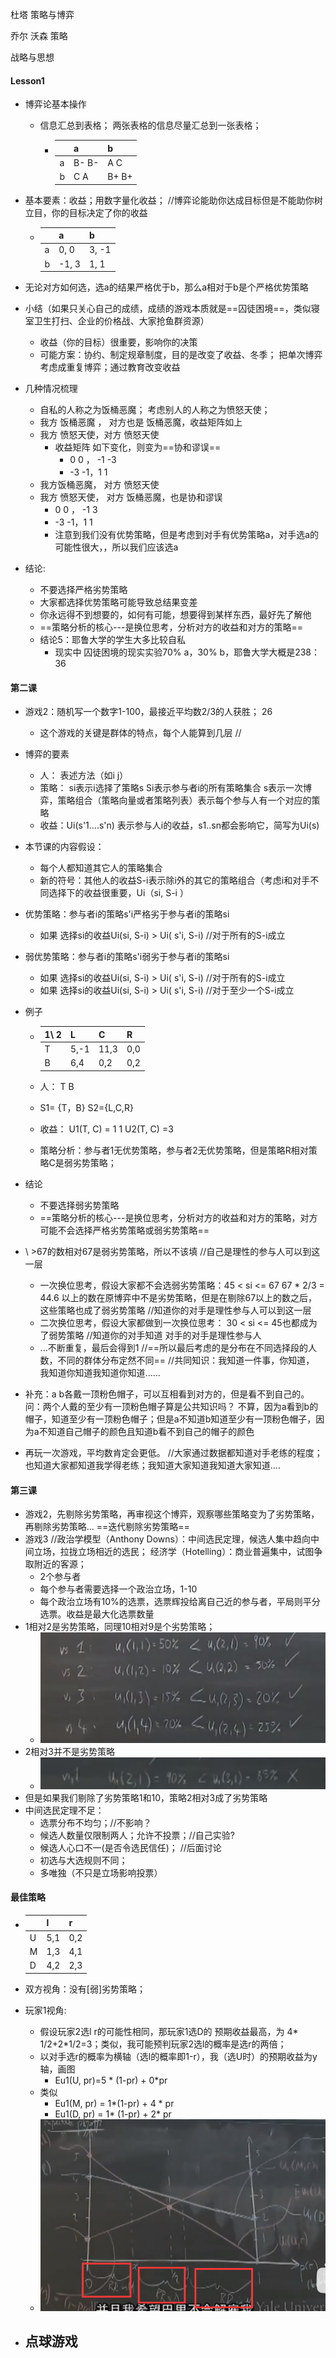 杜塔  策略与博弈

乔尔 沃森    策略

战略与思想

#### Lesson1

- 博弈论基本操作
  - 信息汇总到表格； 两张表格的信息尽量汇总到一张表格；
    
    - |      | a     | b     |
      | ---- | ----- | ----- |
      | a    | B- B- | A C   |
      | b    | C A   | B+ B+ |
  
- 基本要素：收益；用数字量化收益；  //博弈论能助你达成目标但是不能助你树立目，你的目标决定了你的收益
  
  - |      | a     | b     |
    | ---- | ----- | ----- |
    | a    | 0, 0  | 3, -1 |
    | b    | -1, 3 | 1, 1  |
  
- 无论对方如何选，选a的结果严格优于b，那么a相对于b是个严格优势策略

- 小结（如果只关心自己的成绩，成绩的游戏本质就是==囚徒困境==，类似寝室卫生打扫、企业的价格战、大家抢鱼群资源）
  - 收益（你的目标）很重要，影响你的决策
  - 可能方案：协约、制定规章制度，目的是改变了收益、冬季；  把单次博弈考虑成重复博弈；通过教育改变收益

- 几种情况梳理

  - 自私的人称之为饭桶恶魔；  考虑别人的人称之为愤怒天使；
  - 我方 饭桶恶魔 ， 对方也是 饭桶恶魔，收益矩阵如上
  - 我方  愤怒天使，对方  愤怒天使
    - 收益矩阵  如下变化，则变为==协和谬误==
      - 0 0 ， -1 -3
      - -3 -1，1  1
  - 我方饭桶恶魔， 对方 愤怒天使 
  - 我方  愤怒天使， 对方 饭桶恶魔，也是协和谬误
    - 0 0 ， -1  3
    - -3  -1，1   1
    - 注意到我们没有优势策略，但是考虑到对手有优势策略a，对手选a的可能性很大，，所以我们应该选a

- 结论:

  - 不要选择严格劣势策略
  -  大家都选择优势策略可能导致总结果变差
  - 你永远得不到想要的，如何有可能，想要得到某样东西，最好先了解他
  - ==策略分析的核心---是换位思考，分析对方的收益和对方的策略==
  - 结论5：耶鲁大学的学生大多比较自私
    - 现实中 囚徒困境的现实实验70% a，30% b，耶鲁大学大概是238：36

#### 第二课 

- 游戏2：随机写一个数字1-100，最接近平均数2/3的人获胜； 26

  - 这个游戏的关键是群体的特点，每个人能算到几层 //

- 博弈的要素 

  - 人： 表述方法（如i j）  
  -  策略：  si表示i选择了策略s    Si表示参与者i的所有策略集合   s表示一次博弈，策略组合（策略向量或者策略列表）表示每个参与人有一个对应的策略  
  - 收益：Ui(s'1....s'n)  表示参与人i的收益，s1..sn都会影响它，简写为Ui(s)

- 本节课的内容假设：

  - 每个人都知道其它人的策略集合
  - 新的符号：其他人的收益S-i表示除i外的其它的策略组合（考虑i和对手不同选择下的收益很重要，Ui（si,  S-i ）

- 优势策略：参与者i的策略s'i严格劣于参与者i的策略si

  - 如果 选择si的收益Ui(si, S-i)   >  Ui( s'i, S-i)  //对于所有的S-i成立

- 弱优势策略：参与者i的策略s'i弱劣于参与者i的策略si

  - 如果 选择si的收益Ui(si, S-i)   >  Ui( s'i, S-i)  //对于所有的S-i成立
  - 如果 选择si的收益Ui(si, S-i)   >  Ui( s'i, S-i)  //对于至少一个S-i成立

- 例子

  - | 1\ 2 | L    | C    | R    |
    | ---- | ---- | ---- | ---- |
    | T    | 5,-1 | 11,3 | 0,0  |
    | B    | 6,4  | 0,2  | 0,2  |

  - 人： T B

  -  S1= {T，B}    S2={L,C,R}

  - 收益： U1(T, C) = 1 1     U2(T, C) =3

  - 策略分析：参与者1无优势策略，参与者2无优势策略，但是策略R相对策略C是弱劣势策略；

- 结论

  - 不要选择弱劣势策略
  - ==策略分析的核心---是换位思考，分析对方的收益和对方的策略，对方可能不会选择严格劣势策略或弱劣势策略==

- \ >67的数相对67是弱劣势策略，所以不该填   //自己是理性的参与人可以到这一层

  - 一次换位思考，假设大家都不会选弱劣势策略：45 < si <= 67    67 * 2/3  = 44.6 以上的数在原博弈中不是劣势策略，但是在剔除67以上的数之后，这些策略也成了弱劣势策略   //知道你的对手是理性参与人可以到这一层
  - 二次换位思考，假设大家都做到一次换位思考：  30 < si <= 45也都成为了弱势策略   //知道你的对手知道 对手的对手是理性参与人
  - ...不断重复，最后会得到1 //==所以最后考虑的是分布在不同选择段的人数，不同的群体分布定然不同==  //共同知识：我知道一件事，你知道，  我知道你知道我知道你知道......

- 补充：a b各戴一顶粉色帽子，可以互相看到对方的，但是看不到自己的。  问：两个人戴的至少有一顶粉色帽子算是公共知识吗？   不算，因为a看到b的帽子，知道至少有一顶粉色帽子；但是a不知道b知道至少有一顶粉色帽子，因为a不知道自己帽子的颜色且知道b看不到自己的帽子的颜色

- 再玩一次游戏，平均数肯定会更低。 //大家通过数据都知道对手老练的程度；也知道大家都知道我学得老练；我知道大家知道我知道大家知道....

#### 第三课

- 游戏2，先剔除劣势策略，再审视这个博弈，观察哪些策略变为了劣势策略，再剔除劣势策略...  ==迭代剔除劣势策略==
- 游戏3 //政治学模型（Anthony Downs）：中间选民定理，候选人集中趋向中间立场，拉拢立场相近的选民；  经济学（Hotelling）：商业普遍集中，试图争取附近的客源；
  - 2个参与者 
  - 每个参与者需要选择一个政治立场，1-10
  - 每个政治立场有10%的选票，选票辉投给离自己近的参与者，平局则平分选票。收益是最大化选票数量
- 1相对2是劣势策略，同理10相对9是个劣势策略；
  - ![image-20240514123730442](博弈论-photos/image-20240514123730442.png)
- 2相对3并不是劣势策略
  - ![image-20240523124358742](博弈论-photos/image-20240523124358742.png)
- 但是如果我们剔除了劣势策略1和10，策略2相对3成了劣势策略
- 中间选民定理不足：
  - 选票分布不均匀；//不影响？
  - 候选人数量仅限制两人；允许不投票；//自己实验?
  - 候选人心口不一(是否令选民信任)； //后面讨论
  - 初选与大选规则不同；
  - 多唯独（不只是立场影响投票）

#### 最佳策略

- |      | l    | r    |
  | ---- | ---- | ---- |
  | U    | 5,1  | 0,2  |
  | M    | 1,3  | 4,1  |
  | D    | 4,2  | 2,3  |

- 双方视角：没有[弱]劣势策略；

- 玩家1视角:

  - 假设玩家2选l r的可能性相同，那玩家1选D的 预期收益最高，为 4* 1/2+2*1/2=3；类似，我可能预判玩家2选l的概率是选r的两倍；
  - 以对手选r的概率为横轴（选l的概率即1-r），我（选U时）的预期收益为y轴，画图
    - Eu1(U, pr)=5 * (1-pr) + 0*pr
  - 类似
    - Eu1(M, pr) = 1*(1-pr) + 4 * pr
    - Eu1(D, pr) = 1* (1-pr) + 2* pr
  - ![image-20240529125304609](博弈论-photos/image-20240529125304609.png)

- 点球游戏
  - 